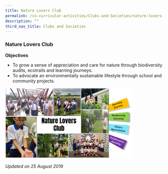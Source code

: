 ```yaml
---
title: Nature Lovers Club
permalink: /co-curricular-activities/Clubs-and-Societies/nature-lovers-club
description: ""
third_nav_title: Clubs and Societies
---
```

### Nature Lovers Club

**Objectives**

*   To grow a sense of appreciation and care for nature through biodiversity audits, ecotrails and learning journeys.
*   To advocate an environmentally sustainable lifestyle through school and community projects.


<img src="/images/cs6.png" 
     style="width:80%">
		 
*Updated on 25 August 2019*